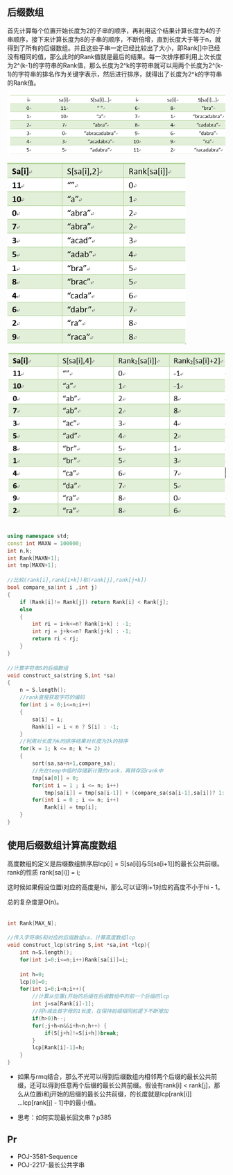 ## 后缀数组

首先计算每个位置开始长度为2的子串的顺序，再利用这个结果计算长度为4的子串顺序，接下来计算长度为8的子串的顺序，不断倍增，直到长度大于等于n，就得到了所有的后缀数组。并且这些子串一定已经比较出了大小，即Rank[]中已经没有相同的值，那么此时的Rank值就是最后的结果。每一次排序都利用上次长度为2^(k-1)的字符串的Rank值，那么长度为2^k的字符串就可以用两个长度为2^(k-1)的字符串的排名作为关键字表示，然后进行排序，就得出了长度为2^k的字符串的Rank值。


![0](0.png)

![1](1.png)

![2](2.png)


```C++

using namespace std;
const int MAXN = 100000;
int n,k;
int Rank[MAXN+1];
int tmp[MAXN+1];

//比较(rank[i],rank[i+k])和(rank[j],rank[j+k])
bool compare_sa(int i ,int j)
{
    if (Rank[i]!= Rank[j]) return Rank[i] < Rank[j];
    else
    {
        int ri = i+k<=n? Rank[i+k] : -1;
        int rj = j+k<=n? Rank[j+k] : -1;
        return ri < rj;
    }
}

//计算字符串S的后缀数组
void construct_sa(string S,int *sa)
{
    n = S.length();
    //rank直接获取字符的编码
    for(int i = 0;i<=n;i++)
    {
        sa[i] = i;
        Rank[i] = i < n ? S[i] : -1;
    }
    //利用对长度为k的排序结果对长度为2k的排序
    for(k = 1; k <= n; k *= 2)
    {
        sort(sa,sa+n+1,compare_sa);
        //先在temp中临时存储新计算的rank，再转存回rank中
        tmp[sa[0]] = 0;
        for(int i = 1 ; i <= n; i++)
            tmp[sa[i]] = tmp[sa[i-1]] + (compare_sa(sa[i-1],sa[i])? 1: 0);
        for(int i = 0 ; i <= n; i++)
            Rank[i] = tmp[i];
    }
}

```


## 使用后缀数组计算高度数组

高度数组的定义是后缀数组排序后lcp[i] = S[sa[i]]与S[sa[i+1]]的最长公共前缀。
rank的性质 rank[sa[i]] = i;

这时候如果假设位置i对应的高度是hi，那么可以证明i+1对应的高度不小于hi - 1。

总的复杂度是O(n)。


```C++

int Rank[MAX_N];

//传入字符串S和对应的后缀数组sa，计算高度数组lcp
void construct_lcp(string S,int *sa,int *lcp){
    int n=S.length();
    for(int i=0;i<=n;i++)Rank[sa[i]]=i;

    int h=0;
    lcp[0]=0;
    for(int i=0;i<n;i++){
        //计算从位置i开始的后缀在后缀数组中的前一个后缀的lcp
        int j=sa[Rank[i]-1];
        //将h减去首字母的1长度，在保持前缀相同前提下不断增加
        if(h>0)h--;
        for(;j+h<n&&i+h<n;h++) {
            if(S[j+h]!=S[i+h])break;
        }
        lcp[Rank[i]-1]=h;
    }
}

```

- 如果与rmq结合，那么不光可以得到后缀数组内相邻两个后缀的最长公共前缀，还可以得到任意两个后缀的最长公共前缀。假设有rank[i] < rank[j]，那么从位置i和j开始的后缀的最长公共前缀，的长度就是lcp[rank[i]] ...lcp[rank[j] - 1]中的最小值。

- 思考：如何实现最长回文串？p385


## Pr

- POJ-3581-Sequence
- POJ-2217-最长公共字串
